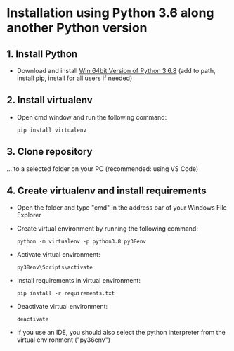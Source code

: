 # Installation using Python 3.6 along another Python version

## 1. Install Python

- Download and install [Win 64bit Version of Python 3.6.8](https://www.python.org/ftp/python/3.6.8/python-3.6.8-amd64.exe) (add to path, install pip, install for all users if needed)

## 2. Install virtualenv

- Open cmd window and run the following command:
  
    ```console
    pip install virtualenv
    ```

## 3. Clone repository

... to a selected folder on your PC (recommended: using VS Code)

## 4. Create virtualenv and install requirements

- Open the folder and type "cmd" in the address bar of your Windows File Explorer

- Create virtual environment by running the following command:

    ```console
    python -m virtualenv -p python3.8 py38env
    ```

- Activate virtual environment:
  
    ```console
    py38env\Scripts\activate
    ```

- Install requirements in virtual environment:
  
    ```console
    pip install -r requirements.txt
    ```

- Deactivate virtual environment:

    ```console
    deactivate
    ```

- If you use an IDE, you should also select the python interpreter from the virtual environment ("py36env")
